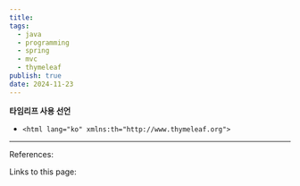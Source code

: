 ```yaml
---
title: 
tags:
  - java
  - programming
  - spring
  - mvc
  - thymeleaf
publish: true
date: 2024-11-23
---
```

**타임리프 사용 선언**
- `<html lang="ko" xmlns:th="http://www.thymeleaf.org">`


---
References: 

Links to this page: 